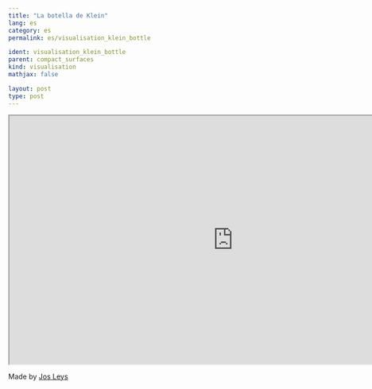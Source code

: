 ```yaml
---
title: "La botella de Klein"
lang: es
category: es
permalink: es/visualisation_klein_bottle

ident: visualisation_klein_bottle
parent: compact_surfaces
kind: visualisation
mathjax: false

layout: post
type: post
---
```



<div class="resource vid">
<iframe width="900" height="500"
	src="https://www.youtube.com/embed/yaeyNjUPVqs?rel=0">
</iframe>
</div>

Made by <a href="http://www.josleys.com/" target="_blank">Jos Leys</a>